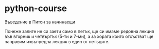 # python-course

Въведение в Питон за начинаещи

Понеже залите не са заети само в петък, ще си имаме редовна лекция във
вторник и четвъртък (5-ти и 7-ми), а за хората които отсъстват ще
направим извънредна лекция в един от петъците.
